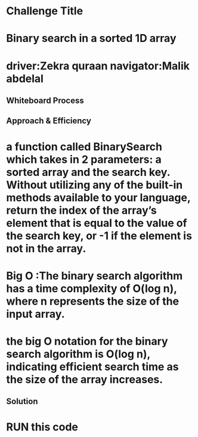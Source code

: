 # Challenge Title
# Binary search in a sorted 1D array

# driver:Zekra quraan navigator:Malik abdelal

## Whiteboard Process

[](./wh333.png)
## Approach & Efficiency

# a function called BinarySearch which takes in 2 parameters: a sorted array and the search key. Without utilizing any of the built-in methods available to your language, return the index of the array’s element that is equal to the value of the search key, or -1 if the element is not in the array.

#  Big O :The binary search algorithm has a time complexity of O(log n), where n represents the size of the input array. 
# the big O notation for the binary search algorithm is O(log n), indicating efficient search time as the size of the array increases.

## Solution
# RUN this code [](./binary_search.py)

# 
